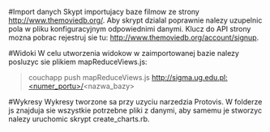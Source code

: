 #Import danych
Skypt importujacy baze filmow ze strony http://www.themoviedb.org/. Aby skrypt dzialal poprawnie nalezy uzupelnic pola w pliku konfiguracyjnym odpowiednimi danymi.
Klucz do API strony mozna pobrac rejestruj sie tu: http://www.themoviedb.org/account/signup. 

#Widoki
W celu utworzenia widokow w zaimportowanej bazie nalezy posluzyc sie plikiem mapReduceViews.js:
> couchapp push mapReduceViews.js http://sigma.ug.edu.pl:<numer_portu>/<nazwa_bazy>

#Wykresy
Wykresy tworzone sa przy uzyciu narzedzia Protovis. W folderze js znajduja sie wszystkie potrzebne pliki z danymi, aby samemu
je stworzyc nalezy uruchomic skrypt create_charts.rb.

